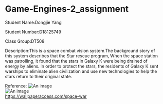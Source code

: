 # Game-Engines-2_assignment
Student Name:Dongjie Yang

Student Number:D18125749

Class Group:DT508

Description:This is a space combat vision system.The background story of this system describes that the Star rescue program, When the space station was patrolling, it found that the stars in Galaxy K were being drained of energy by aliens. In order to protect the stars, the residents of Galaxy K sent warships to eliminate alien civilization and use new technologies to help the stars return to their original state.


Reference:
![An image](1.jpg)  
![An image](2.jpg)  
https://wallpaperaccess.com/space-war
